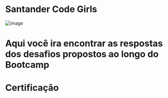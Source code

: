 # Santander Code Girls
![image](https://user-images.githubusercontent.com/76081229/179003386-c9e263b5-2780-4346-b6a1-d4479df8f71a.png)

# Aqui você ira encontrar as respostas dos desafios propostos ao longo do Bootcamp 
# Certificação 
